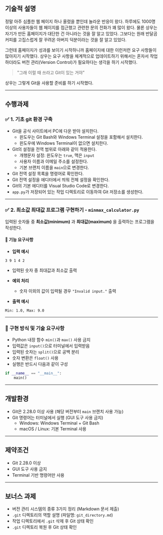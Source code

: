 ## 기술적 설명

정말 아주 심플한 웹 페이지 하나 올렸을 뿐인데 놀라운 반응이 왔다. 하루에도 1000명 이상의 사용자들이 웹 페이지를 접근했고 관련한 문의 전화가 꽤 많이 왔다. 물론 상우는 자기가 만든 홈페이지가 대단한 건 아니라는 것을 잘 알고 있었다. 그보다는 원래 반달곰 커피를 고집스럽게 잘 꾸려온 아버지 덕분이라는 것을 잘 알고 있었다.

그런데 홈페이지가 성과를 보이기 시작하니까 홈페이지에 대한 이런저런 요구 사항들이 많아지기 시작했다. 상우는 요구 사항을 체계적으로 업데이트하기 위해서는 혼자서 작업하더라도 버전 관리(Version Control)가 필요하다는 생각을 하기 시작했다.

> "그래 이럴 때 쓰라고 Git이 있는 거야"

상우는 그렇게 Git을 사용할 준비를 하기 시작했다.

---

## 수행과제

### ✅ 1. 기초 git 환경 구축

- Git을 공식 사이트에서 PC에 다운 받아 설치한다.  
  - 윈도우는 Git Bash와 Windows Terminal 설정을 포함해서 설치한다.  
  - 윈도우에 Windows Terminal이 없으면 설치한다.
- Git의 설정을 전역 범위로 아래와 같이 적용한다.
  - 개행문자 설정: 윈도우는 `true`, 맥은 `input`
  - 사용자 이름과 이메일 주소를 설정한다.
  - 기본 브랜치 이름을 `main`으로 변경한다.
- Git 전역 설정 목록을 명령어로 확인한다.
- Git 전역 설정을 에디터에서 띄워 전체 설정을 확인한다.
- Git의 기본 에디터를 Visual Studio Code로 변경한다.
- `app.py`가 저장되어 있는 작업 디렉토리로 이동하여 Git 저장소를 생성한다.

---

### ✅ 2. 최소값 최대값 **프로그램 구현하기** - `minmax_calculator.py`

입력된 숫자들 중 **최소값(minimum)** 과 **최대값(maximum)** 을 출력하는 프로그램을 작성한다.

#### 📌 기능 요구사항

- **입력 예시**

``` 
3 9 1 4 2
```

- 입력된 숫자 중 최대값과 최소값 출력
- **예외 처리**
  - 숫자 이외의 값이 입력될 경우 `"Invalid input."` 출력

- **출력 예시**

```
Min: 1.0, Max: 9.0
```

---

### 🧱 구현 방식 및 기술 요구사항

- Python 내장 함수 `min()`과 `max()` 사용 금지
- 입력값은 `input()`으로 터미널에서 입력받음
- 입력된 숫자는 `split()`으로 공백 분리
- 숫자 변환은 `float()` 사용
- 실행은 반드시 다음과 같이 구성

```python
if __name__ == "__main__":
    main()
```

---

## 개발환경

- Git은 2.28.0 이상 사용 (해당 버전부터 `main` 브랜치 사용 가능)
- Git 명령어는 터미널에서 실행 (GUI 도구 사용 금지)
  - Windows: Windows Terminal + Git Bash
  - macOS / Linux: 기본 Terminal 사용

---

## 제약조건

- Git 2.28.0 이상
- GUI 도구 사용 금지
- Terminal 기반 명령어만 사용

---

## 보너스 과제

- 버전 관리 시스템의 종류 3가지 정리 (Markdown 문서 제출)
- `.git` 디렉토리의 역할 설명 (파일명: `git_directory.md`)
- 작업 디렉토리에서 `.git` 삭제 후 Git 상태 확인
- `.git` 디렉토리 복원 후 Git 상태 확인
